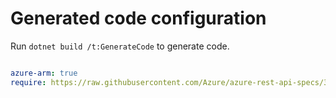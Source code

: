 # Generated code configuration

Run `dotnet build /t:GenerateCode` to generate code.

``` yaml

azure-arm: true
require: https://raw.githubusercontent.com/Azure/azure-rest-api-specs/322d0edbc46e10b04a56f3279cecaa8fe4d3b69b/specification/logz/resource-manager/readme.md
 

```
